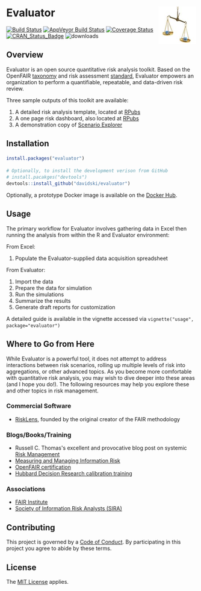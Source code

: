 
<!-- README.md is generated from README.Rmd. Please edit that file -->
Evaluator <img alt="Evaluator Logo" title="Evaluator" align="right" src="inst/rmd/img/evaluator_logo.jpg" width="100" style="float:right;width:100px;"/>
========================================================================================================================================================

[![Build Status](https://travis-ci.org/davidski/evaluator.svg?branch=master)](https://travis-ci.org/davidski/evaluator) [![AppVeyor Build Status](https://ci.appveyor.com/api/projects/status/github/davidski/evaluator?branch=master&svg=true)](https://ci.appveyor.com/project/davidski/evaluator) [![Coverage Status](https://codecov.io/gh/davidski/evaluator/branch/master/graph/badge.svg)](https://codecov.io/github/davidski/evaluator?branch=master) [![CRAN\_Status\_Badge](http://www.r-pkg.org/badges/version/evaluator)](https://cran.r-project.org/package=evaluator) ![downloads](http://cranlogs.r-pkg.org/badges/grand-total/evaluator)

Overview
--------

Evaluator is an open source quantitative risk analysis toolkit. Based on the OpenFAIR [taxonomy](https://www2.opengroup.org/ogsys/catalog/C13K) and risk assessment [standard](https://www2.opengroup.org/ogsys/catalog/C13G), Evaluator empowers an organization to perform a quantifiable, repeatable, and data-driven risk review.

Three sample outputs of this toolkit are available:

1.  A detailed risk analysis template, located at [RPubs](http://rpubs.com/davidski/evaluator_risk_analysis)
2.  A one page risk dashboard, also located at [RPubs](http://rpubs.com/davidski/evaluator_risk_dashboard)
3.  A demonstration copy of [Scenario Explorer](https://davidski.shinyapps.io/scenario_explorer)

Installation
------------

``` r
install.packages("evaluator")

# Optionally, to install the development verison from GitHub
# install.pacakges("devtools")
devtools::install_github("davidski/evaluator")
```

Optionally, a prototype Docker image is available on the [Docker Hub](https://hub.docker.com/r/davidski/evaluator/).

Usage
-----

The primary workflow for Evaluator involves gathering data in Excel then running the analysis from within the R and Evaluator environment:

From Excel:

1.  Populate the Evaluator-supplied data acquisition spreadsheet

From Evaluator:

1.  Import the data
2.  Prepare the data for simulation
3.  Run the simulations
4.  Summarize the results
5.  Generate draft reports for customization

A detailed guide is available in the vignette accessed via `vignette("usage", package="evaluator")`

Where to Go from Here
---------------------

While Evaluator is a powerful tool, it does not attempt to address interactions between risk scenarios, rolling up multiple levels of risk into aggregations, or other advanced topics. As you become more comfortable with quantitative risk analysis, you may wish to dive deeper into these areas (and I hope you do!). The following resources may help you explore these and other topics in risk management.

### Commercial Software

-   [RiskLens](http://www.risklens.com/), founded by the original creator of the FAIR methodology

### Blogs/Books/Training

-   Russell C. Thomas's excellent and provocative blog post on systemic [Risk Management](http://exploringpossibilityspace.blogspot.com/2013/08/risk-management-out-with-old-in-with-new.html)
-   [Measuring and Managing Information Risk](https://smile.amazon.com/gp/product/0124202314)
-   [OpenFAIR certification](http://www.opengroup.org/certifications/openfair)
-   [Hubbard Decision Research calibration training](https://www.hubbardresearch.com/training/)

### Associations

-   [FAIR Institute](http://www.fairinstitute.org/)
-   [Society of Information Risk Analysts (SIRA)](https://www.societyinforisk.org/)

Contributing
------------

This project is governed by a [Code of Conduct](./CODE_OF_CONDUCT.md). By participating in this project you agree to abide by these terms.

License
-------

The [MIT License](LICENSE) applies.
